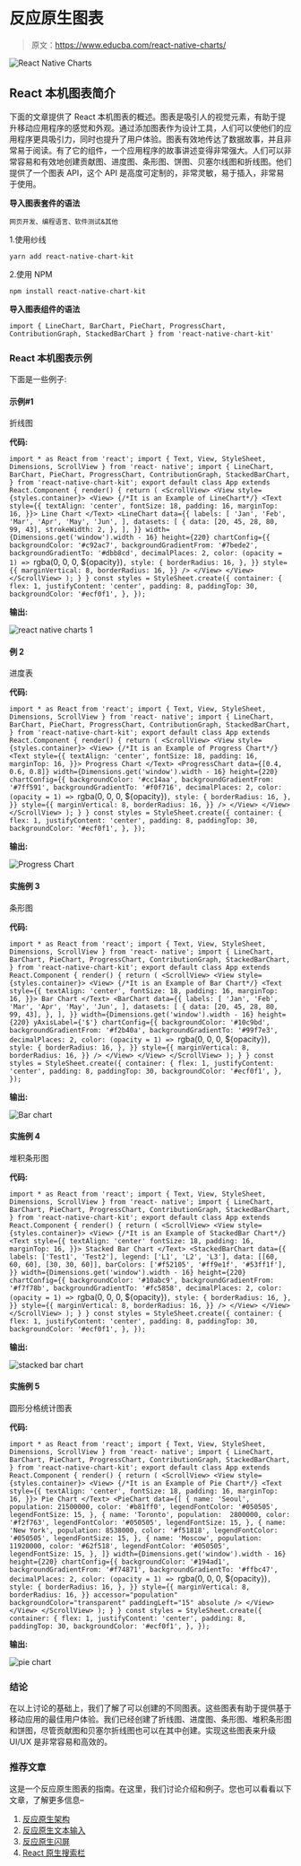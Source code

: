# 反应原生图表

> 原文：<https://www.educba.com/react-native-charts/>

![React Native Charts](img/0e4455728cfbcc4e63b2173f9a3adebf.png)



## React 本机图表简介

下面的文章提供了 React 本机图表的概述。图表是吸引人的视觉元素，有助于提升移动应用程序的感觉和外观。通过添加图表作为设计工具，人们可以使他们的应用程序更具吸引力，同时也提升了用户体验。图表有效地传达了数据故事，并且非常易于阅读。有了它的组件，一个应用程序的故事讲述变得非常强大。人们可以非常容易和有效地创建贡献图、进度图、条形图、饼图、贝塞尔线图和折线图。他们提供了一个图表 API，这个 API 是高度可定制的，非常灵敏，易于插入，非常易于使用。

**导入图表套件的语法**

<small>网页开发、编程语言、软件测试&其他</small>

1.使用纱线

`yarn add react-native-chart-kit`

2.使用 NPM

`npm install react-native-chart-kit`

**导入图表组件的语法**

`import { LineChart,
BarChart,
PieChart,
ProgressChart,
ContributionGraph,
StackedBarChart
} from 'react-native-chart-kit'`

### React 本机图表示例

下面是一些例子:

#### 示例#1

折线图

**代码:**

`import * as React from 'react';
import { Text, View, StyleSheet, Dimensions, ScrollView } from 'react- native';
import {
LineChart,
BarChart,
PieChart,
ProgressChart,
ContributionGraph,
StackedBarChart,
} from 'react-native-chart-kit';
export default class App extends React.Component {
render() {
return (
<ScrollView>
<View style={styles.container}>
<View>
{/*It is an Example of LineChart*/}
<Text
style={{
textAlign: 'center', fontSize: 18,
padding: 16,
marginTop: 16,
}}>
Line Chart
</Text>
<LineChart data={{
labels: [ 'Jan',
'Feb',
'Mar',
'Apr',
'May',
'Jun',
],
datasets: [
{
data: [20, 45, 28, 80, 99, 43],
strokeWidth: 2,
},
],
}}
width={Dimensions.get('window').width - 16}
height={220}
chartConfig={{
backgroundColor: '#c92ac7',
backgroundGradientFrom: '#7bede2',
backgroundGradientTo: '#dbb8cd',
decimalPlaces: 2,
color: (opacity = 1) => `rgba(0, 0, 0, ${opacity})`,
style: {
borderRadius: 16,
},
}}
style={{ marginVertical: 8,
borderRadius: 16,
}}
/>
</View>
</View>
</ScrollView>
);
}
}
const styles = StyleSheet.create({
container: {
flex: 1,
justifyContent: 'center', padding: 8,
paddingTop: 30,
backgroundColor: '#ecf0f1',
},
});`

**输出:**

![react native charts 1](img/81983aebba9dffb3133d23983617d6ba.png)



#### 例 2

进度表

**代码:**

`import * as React from 'react';
import { Text, View, StyleSheet, Dimensions, ScrollView } from 'react- native';
import {
LineChart,
BarChart,
PieChart,
ProgressChart,
ContributionGraph,
StackedBarChart,
} from 'react-native-chart-kit';
export default class App extends React.Component {
render() {
return (
<ScrollView>
<View style={styles.container}>
<View>
{/*It is an Example of Progress Chart*/}
<Text
style={{
textAlign: 'center', fontSize: 18,
padding: 16,
marginTop: 16,
}}>
Progress Chart
</Text>
<ProgressChart data={[0.4, 0.6, 0.8]}
width={Dimensions.get('window').width - 16} height={220}
chartConfig={{
backgroundColor: '#cc14aa',
backgroundGradientFrom: '#7ff591',
backgroundGradientTo: '#f0f716',
decimalPlaces: 2,
color: (opacity = 1) => `rgba(0, 0, 0, ${opacity})`,
style: {
borderRadius: 16,
},
}}
style={{ marginVertical: 8,
borderRadius: 16,
}}
/>
</View>
</View>
</ScrollView>
);
}
}
const styles = StyleSheet.create({
container: {
flex: 1,
justifyContent: 'center', padding: 8,
paddingTop: 30, backgroundColor: '#ecf0f1',
},
});`

**输出:**

![Progress Chart](img/c26e4018d74780db72a30b5163666c10.png)



#### 实施例 3

条形图

**代码:**

`import * as React from 'react';
import { Text, View, StyleSheet, Dimensions, ScrollView } from 'react- native';
import {
LineChart,
BarChart,
PieChart, ProgressChart,
ContributionGraph,
StackedBarChart,
} from 'react-native-chart-kit';
export default class App extends React.Component {
render() {
return (
<ScrollView>
<View style={styles.container}>
<View>
{/*It is an Example of Bar Chart*/}
<Text
style={{
textAlign: 'center',
fontSize: 18,
padding: 16,
marginTop: 16,
}}>
Bar Chart
</Text>
<BarChart data={{
labels: [ 'Jan',
'Feb',
'Mar',
'Apr',
'May',
'Jun',
],
datasets: [
{
data: [20, 45, 28, 80, 99, 43],
},
],
}}
width={Dimensions.get('window').width - 16}
height={220}
yAxisLabel={'$'} chartConfig={{
backgroundColor: '#10c9bd',
backgroundGradientFrom: '#f2b40a',
backgroundGradientTo: '#99f7e3',
decimalPlaces: 2,
color: (opacity = 1) => `rgba(0, 0, 0, ${opacity})`,
style: {
borderRadius: 16,
},
}}
style={{ marginVertical: 8,
borderRadius: 16,
}}
/>
</View>
</View>
</ScrollView>
);
}
}
const styles = StyleSheet.create({
container: {
flex: 1,
justifyContent: 'center', padding: 8,
paddingTop: 30, backgroundColor: '#ecf0f1',
},
});`

**输出:**

![Bar chart](img/366f863198ad63daef7becbf8d6e3aa6.png)



#### 实施例 4

堆积条形图

**代码:**

`import * as React from 'react';
import { Text, View, StyleSheet, Dimensions, ScrollView } from 'react- native';
import {
LineChart,
BarChart,
PieChart,
ProgressChart,
ContributionGraph,
StackedBarChart,
} from 'react-native-chart-kit';
export default class App extends React.Component {
render() {
return (
<ScrollView>
<View style={styles.container}>
<View>
{/*It is an Example of StackedBar Chart*/}
<Text
style={{
textAlign: 'center'
fontSize: 18,
padding: 16,
marginTop: 16,
}}>
Stacked Bar Chart
</Text>
<StackedBarChart data={{
labels: ['Test1', 'Test2'],
legend: ['L1', 'L2', 'L3'],
data: [[60, 60, 60], [30, 30, 60]],
barColors: ['#f52105', '#ff9e1f', '#53ff1f'],
}}
width={Dimensions.get('window').width - 16}
height={220}
chartConfig={{
backgroundColor: '#10abc9',
backgroundGradientFrom: '#f7f78b',
backgroundGradientTo: '#fc5858',
decimalPlaces: 2,
color: (opacity = 1) => `rgba(0, 0, 0, ${opacity})`, style: {
borderRadius: 16,
},
}}
style={{ marginVertical: 8,
borderRadius: 16,
}}
/>
</View>
</View>
</ScrollView>
);
}
}
const styles = StyleSheet.create({
container: {
flex: 1,
justifyContent: 'center', padding: 8,
paddingTop: 30, backgroundColor: '#ecf0f1',
},
});`

**输出:**

![stacked bar chart](img/c34301e874d61e80415206bfdece10b7.png)



#### 实施例 5

圆形分格统计图表

**代码:**

`import * as React from 'react';
import { Text, View, StyleSheet, Dimensions, ScrollView } from 'react- native';
import {
LineChart,
BarChart,
PieChart,
ProgressChart,
ContributionGraph,
StackedBarChart,
} from 'react-native-chart-kit';
export default class App extends React.Component {
render() {
return (
<ScrollView>
<View style={styles.container}>
<View>
{/*It is an Example of Pie Chart*/}
<Text
style={{
textAlign: 'center',
fontSize: 18,
padding: 16,
marginTop: 16,
}}>
Pie Chart
</Text>
<PieChart data={[
{
name: 'Seoul',
population: 21500000,
color: '#b81ff0',
legendFontColor: '#050505',
legendFontSize: 15,
},
{
name: 'Toronto',
population:  2800000,
color: '#f2f763',
legendFontColor: '#050505',
legendFontSize: 15,
},
{
name: 'New York',
population: 8538000,
color: '#f51818',
legendFontColor: '#050505',
legendFontSize: 15,
},
{
name: 'Moscow',
population: 11920000,
color: '#62f518',
legendFontColor: '#050505',
legendFontSize: 15,
},
]}
width={Dimensions.get('window').width - 16} height={220}
chartConfig={{ backgroundColor: '#194ad1',
backgroundGradientFrom: '#f74871',
backgroundGradientTo: '#ffbc47',
decimalPlaces: 2,
color: (opacity = 1) => `rgba(0, 0, 0, ${opacity})`,
style: {
borderRadius: 16,
},
}}
style={{ marginVertical: 8,
borderRadius: 16,
}}
accessor="population"
backgroundColor="transparent"
paddingLeft="15"
absolute
/>
</View>
</View>
</ScrollView>
);
}
}
const styles = StyleSheet.create({
container: {
flex: 1,
justifyContent: 'center',
padding: 8,
paddingTop: 30,
backgroundColor: '#ecf0f1',
},
});`

**输出:**

![pie chart](img/a1d6e2fce4fce3c7672e5a49abe35a52.png)



### 结论

在以上讨论的基础上，我们了解了可以创建的不同图表。这些图表有助于提供基于移动应用的最佳用户体验。我们已经创建了折线图、进度图、条形图、堆积条形图和饼图，尽管贡献图和贝塞尔折线图也可以在其中创建。实现这些图表来升级 UI/UX 是非常容易和高效的。

### 推荐文章

这是一个反应原生图表的指南。在这里，我们讨论介绍和例子。您也可以看看以下文章，了解更多信息–

1.  [反应原生架构](https://www.educba.com/react-native-architecture/)
2.  [反应原生文本输入](https://www.educba.com/react-native-textinput/)
3.  [反应原生闪屏](https://www.educba.com/react-native-splash-screen/)
4.  [React 原生搜索栏](https://www.educba.com/react-native-search-bar/)





